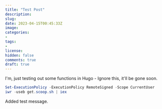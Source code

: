 ```yaml
---
title: "Test Post"
description: 
slug:
date: 2023-04-15T00:45:33Z
image: 
categories:
-
tags:
-
license: 
hidden: false
comments: true
draft: true
---
```


I'm, just testing out some functions in Hugo - Ignore this, it'll be gone soon.

```powershell
Set-ExecutionPolicy -ExecutionPolicy RemoteSigned -Scope CurrentUser
iwr -useb get.scoop.sh | iex
```

Added test message.
